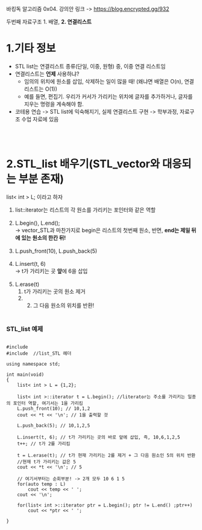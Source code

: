 바킹독 알고리즘 0x04. 강의안 링크 -> https://blog.encrypted.gg/932 </br>

두번째 자료구조 1. 배열, **2. 연결리스트** </br>

1.기타 정보
==========
- STL list는 연결리스트 종류(단일, 이중, 원형) 중, 이중 연결 리스트임
- 연결리스트는 **언제** 사용하냐?
  - 임의의 위치에 원소를 삽입, 삭제하는 일이 많을 때! (왜냐면 배열은 O(n), 연결리스트는 O(1))
  - 예를 들면, 편집기. 우리가 커서가 가리키는 위치에 글자를 추가하거나, 글자를 지우는 명령을 계속해야 함.
- 코테용 연습 -> STL list에 익숙해지기, 실제 연결리스트 구현 -> 학부과정, 자료구조 수업 자료에 있음
</br>
</br>


2.STL_list 배우기(STL_vector와 대응되는 부분 존재)
=============
list< int > L; 이라고 하자 </br>
1. list<int>::iterator는 리스트의 각 원소를 가리키는 포인터와 같은 역할 </br> </br>
2. L.begin(), L.end();</br>
   -> vector_STL과 마찬가지로 begin은 리스트의 첫번째 원소, 반면, **end는 제일 뒤에 있는 원소의 한칸 뒤!** </br></br>
3. L.push_front(10), L.push_back(5) </br></br>
4. L.insert(t, 6) </br>
   -> t가 가리키는 곳 **앞**에 6을 삽입 </br></br>
5. L.erase(t) </br>
   1) t가 가리키는 곳의 원소 제거
   2) 2) 그 다음 원소의 위치를 반환!
</br></br>

### STL_list 예제
<pre>
<code>
#include <iostream>
#include <list> //list_STL 헤더

using namespace std;

int main(void)
{
    list< int > L = {1,2};

    list< int >::iterator t = L.begin(); //literator는 주소를 가리키는 일종의 포인터 역할, 여기서는 1을 가리킴
    L.push_front(10); // 10,1,2
    cout << *t << '\n'; // 1을 출력할 것

    L.push_back(5); // 10,1,2,5
    
    L.insert(t, 6); // t가 가리키는 곳의 바로 앞에 삽입, 즉, 10,6,1,2,5
    t++; // t가 2를 가리킴

    t = L.erase(t); // t가 현재 가리키는 2를 제거 + 그 다음 원소인 5의 위치 반환
    //현재 t가 가리키는 값은 5
    cout << *t << '\n'; // 5

    // 여기서부터는 순회부분! -> 2개 모두 10 6 1 5
    for(auto temp : L)
        cout << temp << ' '; 
    cout << '\n';
    
    for(list< int >::iterator ptr = L.begin(); ptr != L.end() ;ptr++)
        cout << *ptr << ' ';

}
</code>
</pre>

 
